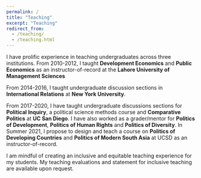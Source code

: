 ```yaml
---
permalink: /
title: "Teaching"
excerpt: "Teaching"
redirect_from: 
  - /teaching/
  - /teaching.html
---
```

I have prolific experience in teaching undergraduates across three institutions. From 2010-2012, I taught **Development Economics** and **Public Economics** as an instructor-of-record at the **Lahore University of Management Sciences** 

From 2014-2016, I taught undergraduate discussion sections in **International Relations** at **New York University**. 

From 2017-2020, I have taught undergraduate discussions sections for **Political Inquiry**, a political science methods course and **Comparative Politics** at **UC San Diego**. I have also worked as a grader/mentor for **Politics of Development**, **Politics of Human Rights** and **Politics of Diversity**. In Summer 2021, I propose to design and teach a course on **Politics of Developing Countries** and **Politics of Modern South Asia** at UCSD as an instructor-of-record. 

I am mindful of creating an inclusive and equitable teaching experience for my students. My teaching evaluations and statement for inclusive teaching are available upon request. 
